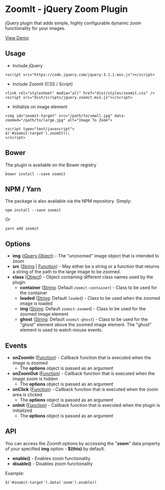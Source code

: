 # ZoomIt - jQuery Zoom Plugin
jQuery plugin that adds simple, highly configurable dynamic zoom functionality for your images.

[View Demo](https://cdn.rawgit.com/loganstellway/ZoomIt/master/demo.html)

## Usage
  - Include jQuery

  ```
  <script src="https://code.jquery.com/jquery-3.1.1.min.js"></script>
  ```

  - Include ZoomIt (CSS / Script)

  ```
  <link rel="stylesheet" media="all" href="dist/styles/zoomit.css" />
  <script src="dist/scripts/jquery.zoomit.min.js"></script>
  ```

  - Initialize on image element

  ```
  <img id="zoomit-target" src="/path/to/small.jpg" data-zoomed="/path/to/large.jpg" alt="Image To Zoom">

  <script type="text/javascript">
  $('#zoomit-target').zoomIt();
  </script>
  ```

## Bower
The plugin is available on the Bower registry
```
bower install --save zoomit
```

## NPM / Yarn
The package is also available via the NPM repository. Simply:
```
npm install --save zoomit
```
Or
```
yarn add zoomit
```

## Options
  - **img** ([jQuery Object](https://api.jquery.com/Types/#jQuery)) - The "unzoomed" image object that is intended to zoom
  - **src** ([String](https://api.jquery.com/Types/#String) | [Function](https://api.jquery.com/Types/#Function)) - May either be a string or a function that returns a string of the path to the large image to be zoomed.
  - **class** ([Object](https://api.jquery.com/Types/#Object)) - Object containing different class names used by the plugin
    - **container** ([String](https://api.jquery.com/Types/#String): Default `zoomit-container`) - Class to be used for the container
    - **loaded** ([String](https://api.jquery.com/Types/#String): Default `loaded`) - Class to be used when the zoomed image is loaded
    - **img** ([String](https://api.jquery.com/Types/#String): Default `zoomit-zoomed`) - Class to be used for the zoomed image element
    - **ghost** ([String](https://api.jquery.com/Types/#String): Default `zoomit-ghost`) - Class to be used for the "ghost" element above the zoomed image element. The "ghost" element is used to watch mouse events.

## Events
  - **onZoomIn** ([Function](https://api.jquery.com/Types/#Function)) - Callback function that is executed when the image is zoomed
    - The **options** object is passed as an argument
  - **onZoomOut** ([Function](https://api.jquery.com/Types/#Function)) - Callback function that is executed when the image zoom is hidden
    - The **options** object is passed as an argument
  - **onClick** ([Function](https://api.jquery.com/Types/#Function)) - Callback function that is executed when the zoom area is clicked
    - The **options** object is passed as an argument
  - **onInit** ([Function](https://api.jquery.com/Types/#Function)) - Callback function that is executed when the plugin is initialized
    - The **options** object is passed as an argument

## API
You can access the ZoomIt options by accessing the "**zoom**" data property of your specified **img** option - **$(this)** by default.

  - **enable()** - Enables zoom functionality
  - **disable()** - Disables zoom functionality

Example:
```
$('#zoomit-target').data('zoom').enable()
```
